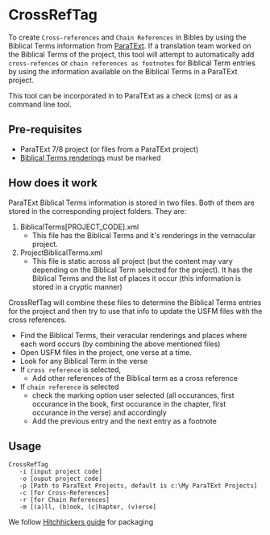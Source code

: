 # CrossRefTag

To create `Cross-references` and `Chain References` in Bibles by using the Biblical Terms information from [ParaTExt](www.paratext.org). If a translation team worked on the Biblical Terms of the project, this tool will attempt to automatically add `cross-refences` or `chain references as footnotes` for Biblical Term entries by using the information available on the Biblical Terms in a ParaTExt project.

This tool can be incorporated in to ParaTExt as a check (cms) or as a command line tool.

## Pre-requisites

- ParaTExt 7/8 project (or files from a ParaTExt project)
- [Biblical Terms renderings](https://vimeo.com/channels/paratext/158211470) must be marked

## How does it work

ParaTExt Biblical Terms information is stored in two files. Both of them are stored in the corresponding project folders. They are:

1. BiblicalTerms[PROJECT_CODE].xml
    - This file has the Biblical Terms and it's renderings in the vernacular project.
1. ProjectBiblicalTerms.xml
    - This file is static across all project (but the content may vary depending on the Biblical Term selected for the project). It has the Biblical Terms and the list of places it occur (this information is stored in a cryptic manner)

CrossRefTag will combine these files to determine the Biblical Terms entries for the project and then try to use that info to update the USFM files with the cross references. 

- Find the Biblical Terms, their veracular renderings and places where each word occurs (by combining the above mentioned files)
- Open USFM files in the project, one verse at a time.
- Look for any Biblical Term in the verse
- If `cross reference` is selected,
  - Add other references of the Biblical term as a cross reference
- If `chain reference` is selected
  - check the marking option user selected (all occurances, first occurance in the book, first occurance in the chapter, first occurance in the verse) and accordingly
  - Add the previous entry and the next entry as a footnote 

## Usage

```shell
CrossRefTag
   -i [input project code]
   -o [ouput project code]
   -p [Path to ParaTExt Projects, default is c:\My ParaTExt Projects]
   -c [for Cross-References]
   -r [for Chain References]
   -m [(a)ll, (b)ook, (c)hapter, (v)erse]
```

We follow [Hitchhickers guide](http://the-hitchhikers-guide-to-packaging.readthedocs.io/en/latest/creation.html) for packaging
